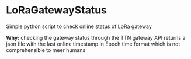 # LoRaGatewayStatus
Simple python script to check online status of LoRa gateway

**Why:** checking the gateway status through the TTN gateway API returns a json file with the last online timestamp in Epoch time format which is not comprehensible to meer humans
